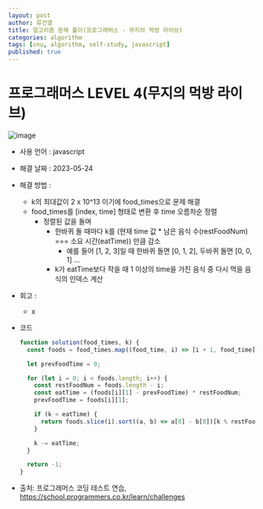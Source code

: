 ```yaml
---
layout: post
author: 류건열
title: 알고리즘 문제 풀이(프로그래머스 - 무지의 먹방 라이브)
categories: algorithm
tags: [cnu, algorithm, self-study, javascript]
published: true
---
```


# 프로그래머스 LEVEL 4(무지의 먹방 라이브)

![image](https://github.com/rjsduf0503/Ryu_Blog/assets/34560965/3aad8bec-1533-4b8f-a0e3-5bf1bf1adcba)

- 사용 언어 : javascript

- 해결 날짜 : 2023-05-24

- 해결 방법 :

  - k의 최대값이 2 x 10^13 이기에 food_times으로 문제 해결
  - food_times를 [index, time] 형태로 변환 후 time 오름차순 정렬
    - 정렬된 값을 돌며
      - 한바퀴 돌 때마다 k를 (현재 time 값 * 남은 음식 수(restFoodNum) === 소요 시간(eatTime)) 만큼 감소
        - 예를 들어 [1, 2, 3]일 때 한바퀴 돌면 [0, 1, 2], 두바퀴 돌면 [0, 0, 1] ...
      - k가 eatTime보다 작을 때 1 이상의 time을 가진 음식 중 다시 먹을 음식의 인덱스 계산

- 회고 :

  - x

- 코드

  ```javascript
  function solution(food_times, k) {
    const foods = food_times.map((food_time, i) => [i + 1, food_time]).sort((a, b) => a[1] - b[1]);

    let prevFoodTime = 0;

    for (let i = 0; i < foods.length; i++) {
      const restFoodNum = foods.length - i;
      const eatTime = (foods[i][1] - prevFoodTime) * restFoodNum;
      prevFoodTime = foods[i][1];

      if (k < eatTime) {
        return foods.slice(i).sort((a, b) => a[0] - b[0])[k % restFoodNum][0];
      }

      k -= eatTime;
    }

    return -1;
  }
  ```

- 출처: 프로그래머스 코딩 테스트 연습, https://school.programmers.co.kr/learn/challenges
